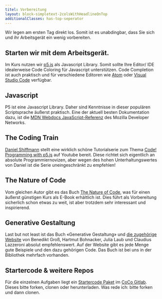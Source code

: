 ```yaml
---
titel: Vorbereitung
layout: block-simpletext-2colsWithHeadlineOnTop
additionalClasses: has-top-seperator
---
```


Wir legen am ersten Tag direkt los. Somit ist es unabdingbar, dass Sie sich und ihr Arbeitsgerät ein wenig vorbereiten. 

## Starten wir mit dem Arbeitsgerät. 

Im Kurs nutzen wir [p5.js](https://p5js.org/) als Javascript Library. Somit sollte Ihre Editor/ IDE idealerweise Code Coloring für Javascript unterstützen. Code Completion ist auch praktisch und für verschiedene Editoren wie [Atom](https://atom.io/) oder [Visual Studio Code](https://code.visualstudio.com/) verfügbar.

## Javascript
P5 ist eine Javascript Library. Daher sind Kenntnisse in dieser populären Scriptsprache äußerst praktisch. Eine der aktuell besten Dokumentation dazu, ist die [MDN Webdocs JavaScript-Referenz](https://developer.mozilla.org/de/docs/Web/JavaScript/Reference) des Mozilla Developer Networks.

## The Coding Train
[Daniel Shiffmann](https://shiffman.net/about/) stellt eine wirklich schöne Tutorialserie zum Thema [Code! Programming with p5.js](https://www.youtube.com/playlist?list=PLRqwX-V7Uu6Zy51Q-x9tMWIv9cueOFTFA) auf Youtube bereit. Diese richtet sich eigentlich an absolute Programmiernovizen, aber wegen des hohen Unterhaltungswertes von Daniel ist die Serie uneingeschränkt zu empfehlen!

<!--more-->

## The Nature of Code
Vom gleichen Autor gibt es das Buch [The Nature of Code](https://natureofcode.com/), was für einen äußerst günstigen Kurs als E-Book erhältlich ist. Dies führt als Vorbereitung sicherlich schon etwas zu weit, ist aber trotzdem sehr interessant und inspirierend.

## Generative Gestaltung
Last but not least ist das Buch «Generative Gestaltung» und [die zugehörige Website](http://www.generative-gestaltung.de/2/) von Benedikt Groß, Hartmut Bohnacker, Julia Laub und Claudius Lazzeroni absolut empfehlenswert. Auf der Website gibt es jede Menge gute Beispiele und den dazu gehörigen Code. Das Buch ist bei uns in der Bibliothek mehrfach vorhanden. 

## Startercode & weitere Repos
Für die einzelnen Aufgaben liegt ein [Startercode Paket](https://git.coco.study/students/ws2122/df12-generative-gestaltung/startercode-ws202122) im [CoCo Gitlab](https://git.coco.study/). Dieses bitte forken, clonen oder herunterladen. Was rede ich: bitte forken und dann clonen. 

<!-- Hier finden Sie auch noch weitere [Repos zum Kurs](https://git.coco.study/students/ws2122/df12-generative-gestaltung).-->
